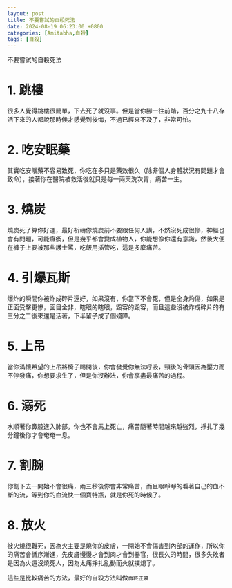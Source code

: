 ```yaml
---
layout: post
title: 不要嘗試的自殺死法
date: 2024-08-19 06:23:00 +0800
categories: [Amitabha,自殺]
tags: [自殺]
---
```


不要嘗試的自殺死法

# 1. 跳樓

很多人覺得跳樓很簡單，下去死了就沒事。但是當你腳一往前踏，百分之九十八存活下來的人都說那時候才感覺到後悔，不過已經來不及了，非常可怕。

# 2. 吃安眠藥

其實吃安眠藥不容易致死，你吃在多只是藥效很久（除非個人身體狀況有問題才會致命），接著你在醫院被救活後就只是每一兩天洗次胃，痛苦一生。

# 3. 燒炭

燒炭死了算你好運，最好祈禱你燒炭前不要跟任何人講，不然沒死成很慘，神經也會有問題，可能癱瘓，但是幾乎都會變成植物人，你能想像你還有意識，然後大便在褲子上要被那些護士罵，吃飯用插管吃，這是多麼痛苦。

# 4. 引爆瓦斯

爆炸的瞬間你被炸成碎片還好，如果沒有，你當下不會死，但是全身灼傷，如果是正面受擊更慘，面目全非，瞎眼的瞎眼，毀容的毀容，而且這些沒被炸成碎片的有三分之二後來還是活著，下半輩子成了個殘障。

# 5. 上吊

當你滿懷希望的上吊將椅子踢開後，你會發覺你無法呼吸，頸後的骨頭因為壓力而不停發痛，你想要求生了，但是你沒辦法，你會享盡最痛苦的過程。
 
# 6. 溺死

水順著你鼻腔進入肺部，你也不會馬上死亡，痛苦隨著時間越來越強烈，掙扎了幾分鐘後你才會奄奄一息。

# 7. 割腕

你割下去一開始不會很痛，兩三秒後你會非常痛苦，而且眼睜睜的看著自己的血不斷的流，等到你的血流快一個寶特瓶，就是你死的時候了。

# 8. 放火

被火燒很難死，因為火主要是燒你的皮膚，一開始不會傷害到內部的運作，所以你的痛苦會循序漸進，先皮膚慢慢才會到肉才會到器官，很長久的時間，很多失敗者是因為火還沒燒死人，因為太痛掙扎亂動而火就撲熄了。
        

這些是比較痛苦的方法，最好的自殺方法叫做`壽終正寢`